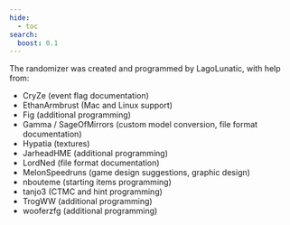 ```yaml
---
hide:
  - toc
search:
  boost: 0.1
---
```


The randomizer was created and programmed by LagoLunatic, with help from:

- CryZe (event flag documentation)
- EthanArmbrust (Mac and Linux support)
- Fig (additional programming)
- Gamma / SageOfMirrors (custom model conversion, file format documentation)
- Hypatia (textures)
- JarheadHME (additional programming)
- LordNed (file format documentation)
- MelonSpeedruns (game design suggestions, graphic design)
- nbouteme (starting items programming)
- tanjo3 (CTMC and hint programming)
- TrogWW (additional programming)
- wooferzfg (additional programming)
